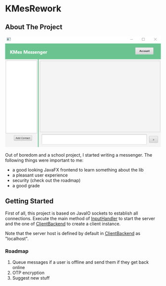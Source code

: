 # KMesRework

<!-- ABOUT THE PROJECT -->
## About The Project

![Messenger Home Screen](/src/main/resources/images/homescreen.png?raw=true)

Out of boredom and a school project, I started writing a messenger.
The following things were important to me:

* a good looking JavaFX frontend to learn something about the lib 
* a pleasant user experience
* security (check out the roadmap)
* a good grade

<!-- GETTING STARTED -->
## Getting Started

First of all, this project is based on JavaIO sockets to establish all connections. Execute the main method of [InputHandler](src/main/java/ServerSide/InputHandler.java) to start the server and the one of [ClientBackend](src/main/java/clientside/ClientBackend.java) to create a client instance.

Note that the server host is defined by default in [ClientBackend](src/main/java/clientside/ClientBackend.java) as "localhost".


### Roadmap

1. Queue messages if a user is offline and send them if they get back online
2. OTP encryption
3. Suggest new stuff
